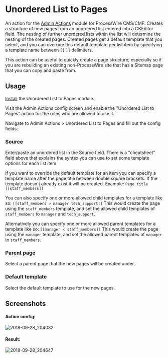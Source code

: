 # Unordered List to Pages

An action for the [Admin Actions](https://modules.processwire.com/modules/process-admin-actions/) module for ProcessWire CMS/CMF. Creates a structure of new pages from an unordered list entered into a CKEditor field. The nesting of further unordered lists within the list will determine the nesting of the created pages. Created pages get a default template that you select, and you can override this default template per list item by specifying a template name between `[[` `]]` delimiters.

This action can be useful to quickly create a page structure; especially so if you are rebuilding an existing non-ProcessWire site that has a Sitemap page that you can copy and paste from.

## Usage

[Install](http://modules.processwire.com/install-uninstall/) the Unordered List to Pages module.

Visit the Admin Actions config screen and enable the "Unordered List to Pages" action for the roles who are allowed to use it.

Navigate to Admin Actions > Unordered List to Pages and fill out the config fields:

### Source

Enter/paste an unordered list in the Source field. There is a "cheatsheet" field above that explains the syntax you can use to set some template options for each list item.

If you want to override the default template for an item you can specify a template name after the page title between double square brackets. If the template doesn't already exist it will be created.
Example: `Page title [[staff_members]]`

You can also specify one or more allowed child templates for a template like so: `[[staff_members > manager tech_support]]`
This would create the page using the `staff_members` template, and set the allowed child templates of `staff_members` to `manager` and `tech_support`.

Alternatively you can specify one or more allowed parent templates for a template like so: `[[manager < staff_members]]`
		This would create the page using the `manager` template, and set the allowed parent templates of `manager` to `staff_members`.

### Parent page

Select a parent page that the new pages will be created under.

### Default template

Select the default template to use for the new pages.

## Screenshots

#### Action config:
![2018-09-28_204032](https://user-images.githubusercontent.com/1538852/46197800-e6200380-c35e-11e8-92a2-d8ffd3c59c77.png)

#### Result:
![2018-09-28_204647](https://user-images.githubusercontent.com/1538852/46198069-a6a5e700-c35f-11e8-8160-63d566e49f26.png)

